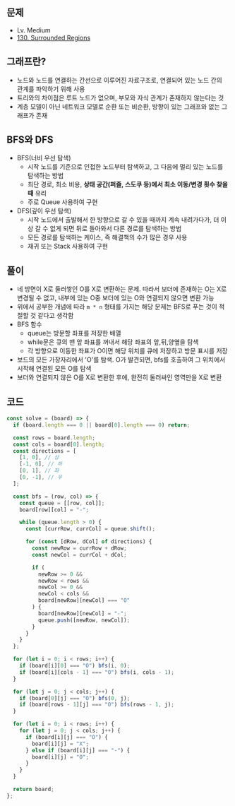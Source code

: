 ## 문제

- Lv. Medium
- [130. Surrounded Regions](https://leetcode.com/problems/surrounded-regions/description/?envType=study-plan-v2&envId=top-interview-150)

## 그래프란?

- 노드와 노드를 연결하는 간선으로 이루어진 자료구조로, 연결되어 있는 노드 간의 관계를 파악하기 위해 사용
- 트리와의 차이점은 루트 노드가 없으며, 부모와 자식 관계가 존재하지 않는다는 것
- 계층 모델이 아닌 네트워크 모델로 순환 또는 비순환, 방향이 있는 그래프와 없는 그래프가 존재

## BFS와 DFS

- BFS(너비 우선 탐색)
  - 시작 노드를 기준으로 인접한 노드부터 탐색하고, 그 다음에 멀리 있는 노드를 탐색하는 방법
  - 최단 경로, 최소 비용, **상태 공간(퍼즐, 스도쿠 등)에서 최소 이동/변경 횟수 찾을 때** 유리
  - 주로 Queue 사용하여 구현
- DFS(깊이 우선 탐색)
  - 시작 노드에서 출발해서 한 방향으로 갈 수 있을 때까지 계속 내려가다가, 더 이상 갈 수 없게 되면 뒤로 돌아와서 다른 경로를 탐색하는 방법
  - 모든 경로를 탐색하는 케이스, 즉 해결책의 수가 많은 경우 사용
  - 재귀 또는 Stack 사용하여 구현

## 풀이

- 네 방면이 X로 둘러쌓인 O를 X로 변환하는 문제. 따라서 보더에 존재하는 O는 X로 변경될 수 없고, 내부에 있는 O중 보더에 있는 O와 연결되지 않으면 변환 가능
- 위에서 공부한 개념에 따라 `m * n` 형태를 가지는 해당 문제는 BFS로 푸는 것이 적절할 것 같다고 생각함
- BFS 함수
  - queue는 방문할 좌표를 저장한 배열
  - while문은 큐의 맨 앞 좌표를 꺼내서 해당 좌표의 앞,뒤,양옆을 탐색
  - 각 방향으로 이동한 좌표가 O이면 해당 위치를 큐에 저장하고 방문 표시를 저장
- 보드의 모든 가장자리에서 'O'를 탐색. O가 발견되면, bfs를 호출하여 그 위치에서 시작해 연결된 모든 O를 탐색
- 보더와 연결되지 않은 O를 X로 변환한 후에, 완전히 둘러싸인 영역만을 X로 변환

## 코드

```js
const solve = (board) => {
  if (board.length === 0 || board[0].length === 0) return;

  const rows = board.length;
  const cols = board[0].length;
  const directions = [
    [1, 0], // 상
    [-1, 0], // 하
    [0, 1], // 좌
    [0, -1], // 우
  ];

  const bfs = (row, col) => {
    const queue = [[row, col]];
    board[row][col] = "-";

    while (queue.length > 0) {
      const [currRow, currCol] = queue.shift();

      for (const [dRow, dCol] of directions) {
        const newRow = currRow + dRow;
        const newCol = currCol + dCol;

        if (
          newRow >= 0 &&
          newRow < rows &&
          newCol >= 0 &&
          newCol < cols &&
          board[newRow][newCol] === "O"
        ) {
          board[newRow][newCol] = "-";
          queue.push([newRow, newCol]);
        }
      }
    }
  };

  for (let i = 0; i < rows; i++) {
    if (board[i][0] === "O") bfs(i, 0);
    if (board[i][cols - 1] === "O") bfs(i, cols - 1);
  }

  for (let j = 0; j < cols; j++) {
    if (board[0][j] === "O") bfs(0, j);
    if (board[rows - 1][j] === "O") bfs(rows - 1, j);
  }

  for (let i = 0; i < rows; i++) {
    for (let j = 0; j < cols; j++) {
      if (board[i][j] === "O") {
        board[i][j] = "X";
      } else if (board[i][j] === "-") {
        board[i][j] = "O";
      }
    }
  }

  return board;
};
```
